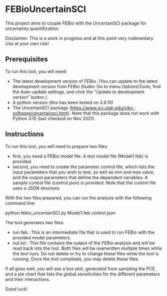 # FEBioUncertainSCI
This project aims to couple FEBio with the UncertainSCI package for uncertainty quantification. 

Disclaimer: This is a work in progress and at this point very rudimentary. Use at your own risk! 

## Prerequisites
To run this tool, you will need:
- The latest development version of FEBio. (You can update to the latest development version from FEBio Studio: Go to menu Options\Tools, find the Auto-update settings, and click the "Update to development version" button.)
- A python version (this has been tested on 3.8.10)
- The UncertainSCI package (https://www.sci.utah.edu/cibc-software/uncertainsci.html). Note that this package does not work with Python 3.10 (last checked on Nov 2021). 

## Instructions
To run this tool, you will need to prepare two files: 

- first, you need a FEBio model file. A test model file (Model1.feb) is provided. 
- second, you need to create the parameter control file, which lists the input parameters that you wish to test, as well as min and max value, and the output parameters that define the dependent variables. A sample control file (control.json) is provided. Note that the control file uses a JSON structure. 

With the two files prepared, you can run the analysis with the following command line:

python febio_uncertainSCI.py Model1.feb control.json

The tool generates two files: 
- run.feb : This is an intermediate file that is used to run FEBio with the provided model parameters. 
- out.txt : This file contains the output of the FEBio analysis and will be read back into the tool. 
Both files will be overwritten multiple times while the tool runs. Do not delete or try to change these files while the tool is running. 
Once the tool completes, you may delete these files. 

If all goes well, you will see a box plot, generated from sampling the PCE, and a pie chart that lists the global sensitivities for the different parameters and their interactions.

Good luck!
